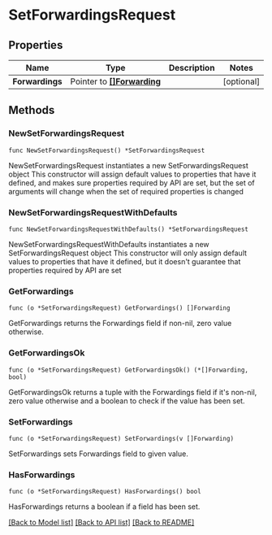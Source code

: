 # SetForwardingsRequest

## Properties

Name | Type | Description | Notes
------------ | ------------- | ------------- | -------------
**Forwardings** | Pointer to [**[]Forwarding**](Forwarding.md) |  | [optional] 

## Methods

### NewSetForwardingsRequest

`func NewSetForwardingsRequest() *SetForwardingsRequest`

NewSetForwardingsRequest instantiates a new SetForwardingsRequest object
This constructor will assign default values to properties that have it defined,
and makes sure properties required by API are set, but the set of arguments
will change when the set of required properties is changed

### NewSetForwardingsRequestWithDefaults

`func NewSetForwardingsRequestWithDefaults() *SetForwardingsRequest`

NewSetForwardingsRequestWithDefaults instantiates a new SetForwardingsRequest object
This constructor will only assign default values to properties that have it defined,
but it doesn't guarantee that properties required by API are set

### GetForwardings

`func (o *SetForwardingsRequest) GetForwardings() []Forwarding`

GetForwardings returns the Forwardings field if non-nil, zero value otherwise.

### GetForwardingsOk

`func (o *SetForwardingsRequest) GetForwardingsOk() (*[]Forwarding, bool)`

GetForwardingsOk returns a tuple with the Forwardings field if it's non-nil, zero value otherwise
and a boolean to check if the value has been set.

### SetForwardings

`func (o *SetForwardingsRequest) SetForwardings(v []Forwarding)`

SetForwardings sets Forwardings field to given value.

### HasForwardings

`func (o *SetForwardingsRequest) HasForwardings() bool`

HasForwardings returns a boolean if a field has been set.


[[Back to Model list]](../README.md#documentation-for-models) [[Back to API list]](../README.md#documentation-for-api-endpoints) [[Back to README]](../README.md)


